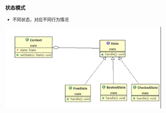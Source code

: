 ### 状态模式
- 不同状态，对应不同行为情况

![avatar](https://github.com/SmallNancy/JAVACode/blob/master/pattern/state/QQ%E5%9B%BE%E7%89%8720180705220152.png)
